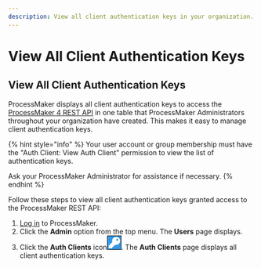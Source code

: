 ```yaml
---
description: View all client authentication keys in your organization.
---
```


# View All Client Authentication Keys

## View All Client Authentication Keys <a id="view-all-scripts"></a>

ProcessMaker displays all client authentication keys to access the [ProcessMaker 4 REST API](https://develop-demo.bpm4.qa.processmaker.net/api/documentation) in one table that ProcessMaker Administrators throughout your organization have created. This makes it easy to manage client authentication keys.

{% hint style="info" %}
Your user account or group membership must have the "Auth Client: View Auth Client" permission to view the list of authentication keys.

Ask your ProcessMaker Administrator for assistance if necessary.
{% endhint %}

Follow these steps to view all client authentication keys granted access to the ProcessMaker REST API:

1. [Log in](../../../using-processmaker/log-in.md#log-in) to ProcessMaker.
2. Click the **Admin** option from the top menu. The **Users** page displays.
3. Click the **Auth Clients** icon![](../../../.gitbook/assets/auth-client-icon-admin.png). The **Auth Clients** page displays all client authentication keys.

